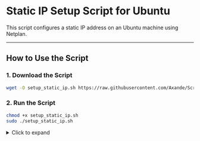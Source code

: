 # Static IP Setup Script for Ubuntu

This script configures a static IP address on an Ubuntu machine using Netplan.

---

## How to Use the Script

### 1. Download the Script
```bash
wget -O setup_static_ip.sh https://raw.githubusercontent.com/Axande/Scripting/refs/heads/main/Ubuntu/Static%20IP/setup_static_ip.sh
```

### 2. Run the Script
```bash
chmod +x setup_static_ip.sh
sudo ./setup_static_ip.sh
```

<details>
  <summary>Click to expand</summary>

  **This is the hidden content!**

  You can use Markdown formatting inside the collapsible content:
  - Bullet points
  - **Bold text**
  - *Italic text*
  - [Links](https://example.com)

  You can even include code blocks:

  ```python
  print("Hello, GitHub!")
  ```
</details>